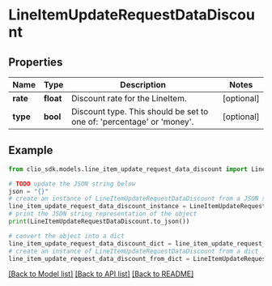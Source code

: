 # LineItemUpdateRequestDataDiscount


## Properties

Name | Type | Description | Notes
------------ | ------------- | ------------- | -------------
**rate** | **float** | Discount rate for the LineItem. | [optional] 
**type** | **bool** | Discount type. This should be set to one of: &#39;percentage&#39; or &#39;money&#39;. | [optional] 

## Example

```python
from clio_sdk.models.line_item_update_request_data_discount import LineItemUpdateRequestDataDiscount

# TODO update the JSON string below
json = "{}"
# create an instance of LineItemUpdateRequestDataDiscount from a JSON string
line_item_update_request_data_discount_instance = LineItemUpdateRequestDataDiscount.from_json(json)
# print the JSON string representation of the object
print(LineItemUpdateRequestDataDiscount.to_json())

# convert the object into a dict
line_item_update_request_data_discount_dict = line_item_update_request_data_discount_instance.to_dict()
# create an instance of LineItemUpdateRequestDataDiscount from a dict
line_item_update_request_data_discount_from_dict = LineItemUpdateRequestDataDiscount.from_dict(line_item_update_request_data_discount_dict)
```
[[Back to Model list]](../README.md#documentation-for-models) [[Back to API list]](../README.md#documentation-for-api-endpoints) [[Back to README]](../README.md)


